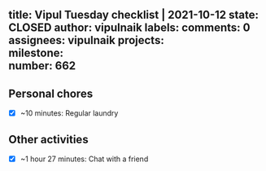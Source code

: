 title:	Vipul Tuesday checklist | 2021-10-12
state:	CLOSED
author:	vipulnaik
labels:	
comments:	0
assignees:	vipulnaik
projects:	
milestone:	
number:	662
--
## Personal chores

- [x] ~10 minutes: Regular laundry

## Other activities

- [x] ~1 hour 27 minutes: Chat with a friend
